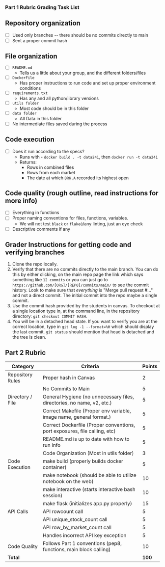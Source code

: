 ### Part 1 Rubric Grading Task List

## Repository organization
- [ ] Used only branches -- there should be no commits directly to main
- [ ] Sent a proper commit hash

## File organization

- [ ] `README.md`
  - Tells us a little about your group, and the different folders/files
- [ ] `DockerFile`
  - Has proper instructions to run code and set up proper environment conditions
- [ ] `requirements.txt`
  - Has any and all python/library versions
- [ ] `utils folder`
  - Most code should be in this folder
- [ ] `data folder`
  - All Data in this folder
- [ ] No intermediate files saved during the process

## Code execution

- [ ] Does it run according to the specs? 
   - Runs with - `docker build . -t data241`, then `docker run -t data241`
   - Returns:
      - Rows in combined files
      - Rows from each market 
      - The date at which `BRK.A` recorded its highest open

## Code quality (rough outline, read instructions for more info)

- [ ] Everything in functions
- [ ] Proper naming conventions for files, functions, variables.
  - We will not test `black` or `flake8`/any linting, just an eye check
- [ ] Descriptive comments if any

## Grader Instructions for getting code and verifying branches

1. Clone the repo locally.
1. Verify that there are no commits directly to the main branch. You can do this by either clicking, on the main repo page the link which says something like `12 commits` or you can just go to `https://github.com/[ORG]/[REPO]/commits/main/` to see the commit history. Look to make sure that _everything_ is "Merge pull request #..." and not a direct commit. The initial commit into the repo maybe a single commit.
2. Use the commit hash provided by the students in canvas. To checkout at a single location type in, at the command line, in the repository directory: `git checkout COMMIT HASH`.
3. You will be in a detached head state. If you want to verify you are at the correct location, type in `git log -1 --format=%H` which should display the last commit. `git status` should mention that head is detached and the tree is clean.

## Part 2 Rubric 

| Category | Criteria | Points |
|----------|----------|---------|
| Repository Rules | Proper hash in Canvas | 2 |
| | No Commits to Main | 5 |
| Directory / File | General Hygiene (no unnecessary files, directories, no name, v2, etc.) | 5 |
| | Correct Makefile (Proper env variable, image name, general format.) | 5 |
| | Correct Dockerfile (Proper conventions, port exposures, file calling, etc) | 5 |
| | README.md is up to date with how to run info | 5 |
| | Code Organization (Most in utils folder) | 3 |
| Code Execution | make build (properly builds docker container) | 5 |
| | make notebook (should be able to utilize notebook on the web) | 10 |
| | make interactive (starts interactive bash session) | 10 |
| | make flask (initializes app.py properly) | 15 |
| API Calls | API rowcount call | 5 |
| | API unique_stock_count call | 5 |
| | API row_by_market_count call | 5 |
| | Handles incorrect API key exception | 5 |
| Code Quality | Follows Part 1 conventions (pep8, functions, main block calling) | 10 |
| **Total** | | **100** |